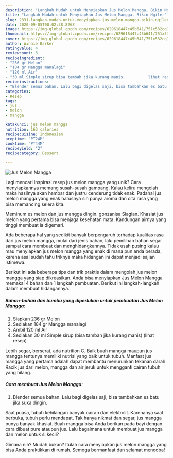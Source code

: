 ```yaml
---
description: "Langkah Mudah untuk Menyiapkan Jus Melon Mangga, Bikin Ngiler"
title: "Langkah Mudah untuk Menyiapkan Jus Melon Mangga, Bikin Ngiler"
slug: 2331-langkah-mudah-untuk-menyiapkan-jus-melon-mangga-bikin-ngiler
date: 2020-09-05T00:02:38.826Z
image: https://img-global.cpcdn.com/recipes/629618447c45b641/751x532cq70/jus-melon-mangga-foto-resep-utama.jpg
thumbnail: https://img-global.cpcdn.com/recipes/629618447c45b641/751x532cq70/jus-melon-mangga-foto-resep-utama.jpg
cover: https://img-global.cpcdn.com/recipes/629618447c45b641/751x532cq70/jus-melon-mangga-foto-resep-utama.jpg
author: Winnie Barker
ratingvalue: 4
reviewcount: 6
recipeingredient:
- "236 gr Melon"
- "184 gr Mangga manalagi"
- "120 ml Air"
- "30 ml Simple sirup bisa tambah jika kurang manis           lihat resep"
recipeinstructions:
- "Blender semua bahan. Lalu bagi digelas saji, bisa tambahkan es batu jika suka dingin."
categories:
- Resep
tags:
- jus
- melon
- mangga

katakunci: jus melon mangga 
nutrition: 163 calories
recipecuisine: Indonesian
preptime: "PT24M"
cooktime: "PT44M"
recipeyield: "2"
recipecategory: Dessert

---
```



![Jus Melon Mangga](https://img-global.cpcdn.com/recipes/629618447c45b641/751x532cq70/jus-melon-mangga-foto-resep-utama.jpg)

Lagi mencari inspirasi resep jus melon mangga yang unik? Cara menyiapkannya memang susah-susah gampang. Kalau keliru mengolah maka hasilnya akan hambar dan justru cenderung tidak enak. Padahal jus melon mangga yang enak harusnya sih punya aroma dan cita rasa yang bisa memancing selera kita.

Meminum es melon dan jus mangga dingin. gonzanisa Siagian. Khasiat jus melon yang pertama bisa menjaga kesehatan mata. Kandungan airnya yang tinggi membuat ia digemari.

Ada beberapa hal yang sedikit banyak berpengaruh terhadap kualitas rasa dari jus melon mangga, mulai dari jenis bahan, lalu pemilihan bahan segar sampai cara membuat dan menghidangkannya. Tidak usah pusing kalau mau menyiapkan jus melon mangga yang enak di mana pun anda berada, karena asal sudah tahu triknya maka hidangan ini dapat menjadi sajian istimewa.


Berikut ini ada beberapa tips dan trik praktis dalam mengolah jus melon mangga yang siap dikreasikan. Anda bisa menyiapkan Jus Melon Mangga memakai 4 bahan dan 1 langkah pembuatan. Berikut ini langkah-langkah dalam membuat hidangannya.

<!--inarticleads1-->

##### Bahan-bahan dan bumbu yang diperlukan untuk pembuatan Jus Melon Mangga:

1. Siapkan 236 gr Melon
1. Sediakan 184 gr Mangga manalagi
1. Ambil 120 ml Air
1. Sediakan 30 ml Simple sirup (bisa tambah jika kurang manis)           (lihat resep)


Lebih segar, berserat, ada nutrition C. Baik buah mangga maupun jus mangga tentunya memiliki nutrisi yang baik untuk tubuh. Manfaat jus mangga yang pertama adalah dapat membantu menurunkan tekanan darah. Racik jus dari melon, mangga dan air jeruk untuk mengganti cairan tubuh yang hilang. 

<!--inarticleads2-->

##### Cara membuat Jus Melon Mangga:

1. Blender semua bahan. Lalu bagi digelas saji, bisa tambahkan es batu jika suka dingin.


Saat puasa, tubuh kehilangan banyak cairan dan elektrolit. Karenanya saat berbuka, tubuh perlu mendapat. Tak hanya nikmat dan segar, jus mangga punya banyak khasiat. Buah mangga bisa Anda berikan pada bayi dengan cara dibuat pure ataupun jus. Lalu bagaimana untuk membuat jus mangga dan melon untuk si kecil? 

Gimana nih? Mudah bukan? Itulah cara menyiapkan jus melon mangga yang bisa Anda praktikkan di rumah. Semoga bermanfaat dan selamat mencoba!
